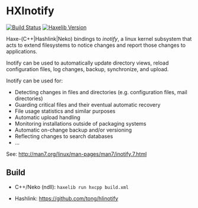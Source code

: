 
# HXInotify

[![Build Status](https://travis-ci.org/tong/hxinotify.svg?branch=master)](https://travis-ci.org/tong/hxinotify) [![Haxelib Version](https://img.shields.io/github/tag/tong/hxinotify.svg?style=flat&label=haxelib)](https://lib.haxe.org/p/inotify)

Haxe-(C++|Hashlink|Neko) bindings to *inotify*, a linux kernel subsystem that acts to extend filesystems to notice changes and report those changes to applications.


Inotify can be used to automatically update directory views, reload configuration files, log changes, backup, synchronize, and upload.

Inotify can be used for:
 * Detecting changes in files and directories (e.g. configuration files, mail directories)
 * Guarding critical files and their eventual automatic recovery
 * File usage statistics and similar purposes
 * Automatic upload handling
 * Monitoring installations outside of packaging systems
 * Automatic on-change backup and/or versioning
 * Reflecting changes to search databases
 * …

See: http://man7.org/linux/man-pages/man7/inotify.7.html


## Build

- C++/Neko (ndll): `haxelib run hxcpp build.xml`

- Hashlink: https://github.com/tong/hlinotify
